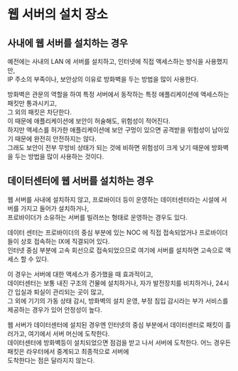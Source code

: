# 웹 서버의 설치 장소

## 사내에 웹 서버를 설치하는 경우

예전에는 사내의 LAN 에 서버를 설치하고, 인터넷에 직접 액세스하는 방식을 사용했지만,  
IP 주소의 부족이나, 보안상의 이유로 방화벽을 두는 방법을 많이 사용한다.

방화벽은 관문의 역할을 하여 특정 서버에서 동작하는 특정 애플리케이션에 액세스하는 패킷만 통과시키고,  
그 외의 패킷은 차단한다.  
이 때문에 애플리케이션에 보안이 허술해도, 위험성이 적어진다.  
하지만 액세스를 허가한 애플리케이션에 보안 구멍이 있으면 공격받을 위험성이 남아있기 때문에 완전히 안전하지는 않다.  
그래도 보안이 전부 무방비 상태가 되는 것에 비하면 위험성이 크게 낮기 때문에 방화벽을 두는 방법을 많이 사용하는 것이다.

## 데이터센터에 웹 서버를 설치하는 경우

웹 서버를 사내에 설치하지 않고, 프로바이더 등이 운영하는 데이터센터라는 시설에 서버를 가지고 들어가 설치하거나,  
프로바이더가 소유하는 서버를 빌려쓰는 형태로 운영하는 경우도 있다.

데이터 센터는 프로바이더의 중심 부분에 있는 NOC 에 직접 접속되었거나 프로바이더들이 상호 접속하는 IX에 직결되어 있다.  
인터넷 중심 부분에 고속 회선으로 접속되었으므로 여기에 서버를 설치하면 고속으로 액세스 할 수 있다.

이 경우는 서버에 대한 액세스가 증가했을 때 효과적이고,  
데이터센터는 보통 내진 구조의 건물에 설치하거나, 자가 발전장치를 비치하거나, 24시간 입실과 퇴실이 관리되는 곳이 많고,  
그 외에 기기의 가동 상태 감시, 방화벽의 설치 운영, 부정 침입 감시라는 부가 서비스를 제공하는 경우가 있어 안정성이 높다.

웹 서버가 데이터센터에 설치된 경우엔 인터넷의 중심 부분에서 데이터센터로 패킷이 흘러가고, 여기에서 서버 머신에 도착한다.  
데이터센터에 방화벽등이 설치되었으면 점검을 받고 나서 서버에 도착한다. 어느 경우든 패킷은 라우터에서 중계되고 최종적으로 서버에  
도착한다는 점은 달라지지 않는다.
